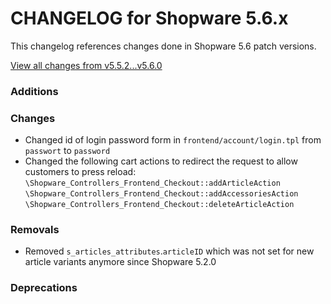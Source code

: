# CHANGELOG for Shopware 5.6.x

This changelog references changes done in Shopware 5.6 patch versions.

[View all changes from v5.5.2...v5.6.0](https://github.com/shopware/shopware/compare/v5.5.2...v5.6.0)

### Additions


### Changes

* Changed id of login password form in `frontend/account/login.tpl` from `passwort` to `password` 
* Changed the following cart actions to redirect the request to allow customers to press reload:
    `\Shopware_Controllers_Frontend_Checkout::addArticleAction`
    `\Shopware_Controllers_Frontend_Checkout::addAccessoriesAction`
    `\Shopware_Controllers_Frontend_Checkout::deleteArticleAction`
     
### Removals

* Removed `s_articles_attributes`.`articleID` which was not set for new article variants anymore since Shopware 5.2.0

### Deprecations


